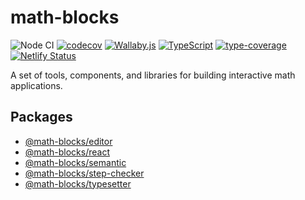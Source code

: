 # math-blocks

![Node CI](https://github.com/math-blocks/math-blocks/workflows/Node%20CI/badge.svg)
[![codecov](https://codecov.io/gh/math-blocks/math-blocks/branch/master/graph/badge.svg)](https://codecov.io/gh/math-blocks/math-blocks)
[![Wallaby.js](https://img.shields.io/badge/wallaby.js-configured-green.svg)](https://wallabyjs.com)
[![TypeScript](https://camo.githubusercontent.com/d81d2d42b56e290c0d4d74eb425e19242f4f2d3d/68747470733a2f2f696d672e736869656c64732e696f2f6e706d2f74797065732f73637275622d6a732e737667)](http://www.typescriptlang.org/)
[![type-coverage](https://img.shields.io/badge/dynamic/json.svg?label=type-coverage&prefix=%E2%89%A5&suffix=%&query=$.typeCoverage.atLeast&uri=https%3A%2F%2Fraw.githubusercontent.com%2Fmath-blocks%2Fmath-blocks%2Fmaster%2Fpackage.json&1)](https://github.com/plantain-00/type-coverage)
[![Netlify Status](https://api.netlify.com/api/v1/badges/e7aa7c26-3f02-411d-91c8-96dea22b7e26/deploy-status)](https://app.netlify.com/sites/math-blocks/deploys)

A set of tools, components, and libraries for building interactive math applications.

## Packages

- [@math-blocks/editor](packages/editor/README.md)
- [@math-blocks/react](packages/react/README.md)
- [@math-blocks/semantic](packages/semantic/README.md)
- [@math-blocks/step-checker](packages/step-checker/README.md)
- [@math-blocks/typesetter](packages/typesetter/README.md)
